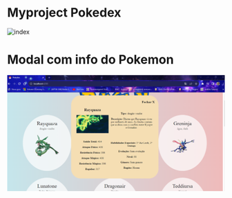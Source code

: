 # Myproject Pokedex

![index](https://github.com/ElvisCostaOliveira/PokedexAngular/img/index.png)

# Modal com info do Pokemon

![modal](https://raw.githubusercontent.com/ElvisCostaOliveira/PokedexAngular/main/img/modal.png)
